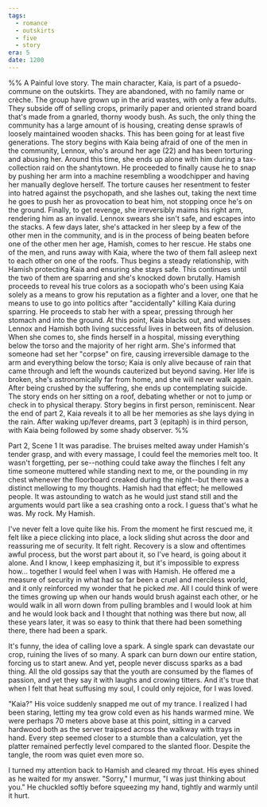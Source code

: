```yaml
---
tags:
  - romance
  - outskirts
  - five
  - story
era: 5
date: 1200
---
```

%% A Painful love story. The main character, Kaia, is part of a psuedo-commune on the outskirts. They are abandoned, with no family name or crèche. The group have grown up in the arid wastes, with only a few adults. They subside off of selling crops, primarily paper and oriented strand board that's made from a gnarled, thorny woody bush. As such, the only thing the community has a large amount of is housing, creating dense sprawls of loosely maintained wooden shacks. This has been going for at least five generations. The story begins with Kaia being afraid of one of the men in the community, Lennox, who's around her age (22) and has been torturing and abusing her. Around this time, she ends up alone with him during a tax-collection raid on the shantytown. He proceeded to finally cause he to snap by pushing her arm into a machine resembling a woodchipper and having her manually deglove herself. The torture causes her resentment to fester into hatred against the psychopath, and she lashes out, taking the next time he goes to push her as provocation to beat him, not stopping once he's on the ground. Finally, to get revenge, she irreversibly maims his right arm, rendering him as an invalid. Lennox swears she isn't safe, and escapes into the stacks. A few days later, she's attacked in her sleep by a few of the other men in the community, and is in the process of being beaten before one of the other men her age, Hamish, comes to her rescue. He stabs one of the men, and runs away with Kaia, where the two of them fall asleep next to each other on one of the roofs. Thus begins a steady relationship, with Hamish protecting Kaia and ensuring she stays safe. This continues until the two of them are sparring and she's knocked down brutally. Hamish proceeds to reveal his true colors as a sociopath who's been using Kaia solely as a means to grow his reputation as a fighter and a lover, one that he means to use to go into politics after "accidentally" killing Kaia during sparring. He proceeds to stab her with a spear, pressing through her stomach and into the ground. At this point, Kaia blacks out, and witnesses Lennox and Hamish both living successful lives in between fits of delusion. When she comes to, she finds herself in a hospital, missing everything below the torso and the majority of her right arm. She's informed that someone had set her "corpse" on fire, causing irreversible damage to the arm and everything below the torso; Kaia is only alive because of rain that came through and left the wounds cauterized but beyond saving. Her life is broken, she's astronomically far from home, and she will never walk again. After being crushed by the suffering, she ends up contemplating suicide. The story ends on her sitting on a roof, debating whether or not to jump or check in to physical therapy.
Story begins in first person, reminiscent. Near the end of part 2, Kaia reveals it to all be her memories as she lays dying in the rain. After waking up/fever dreams, part 3 (epitaph) is in third person, with Kaia being followed by some shady observer.
%%

Part 2, Scene 1
It was paradise. The bruises melted away under Hamish's tender grasp, and with every massage, I could feel the memories melt too. It wasn't forgetting, per se--nothing could take away the flinches I felt any time someone muttered while standing next to me, or the pounding in my chest whenever the floorboard creaked during the night--but there was a distinct mellowing to my thoughts. Hamish had that effect; he mellowed people. It was astounding to watch as he would just stand still and the arguments would part like a sea crashing onto a rock. I guess that's what he was. My rock. My Hamish.

I've never felt a love quite like his. From the moment he first rescued me, it felt like a piece clicking into place, a lock sliding shut across the door and reassuring me of security. It felt right. Recovery is a slow and oftentimes awful process, but the worst part about it, so I've heard, is going about it alone. And I know, I keep emphasizing it, but it's impossible to express how... together I would feel when I was with Hamish. He offered me a measure of security in what had so far been a cruel and merciless world, and it only reinforced my wonder that he picked *me*. All I could think of were the times growing up when our hands would brush against each other, or he would walk in all worn down from pulling brambles and I would look at him and he would look back and I thought that nothing was there but now, all these years later, it was so easy to think that there had been something there, there had been a spark. 

It's funny, the idea of calling love a spark. A single spark can devastate our crop, ruining the lives of so many. A spark can burn down our entire station, forcing us to start anew. And yet, people never discuss sparks as a bad thing. All the old gossips say that the youth are consumed by the flames of passion, and yet they say it with laughs and crowing titters. And it's true that when I felt that heat suffusing my soul, I could only rejoice, for I was loved. 

"Kaia?" His voice suddenly snapped me out of my trance. I realized I had been staring, letting my tea grow cold even as his hands warmed mine. We were perhaps 70 meters above base at this point, sitting in a carved hardwood both as the server traipsed across the walkway with trays in hand. Every step seemed closer to a stumble than a calculation, yet the platter remained perfectly level compared to the slanted floor. Despite the tangle, the room was quiet even more so. 

I turned my attention back to Hamish and cleared my throat. His eyes shined as he waited for my answer. "Sorry," I murmur, "I was just thinking about you." He chuckled softly before squeezing my hand, tightly and warmly until it hurt.
